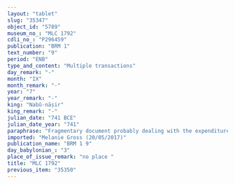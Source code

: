 ```yaml
---
layout: "tablet"
slug: "35347"
object_id: "5789"
museum_no_: "MLC 1792"
cdli_no_: "P296459"
publication: "BRM 1"
text_number: "9"
period: "ENB"
type_and_content: "Multiple transactions"
day_remark: "-"
month: "IX"
month_remark: "-"
year: "7"
year_remark: "-"
king: "Nabû-nāṣir"
king_remark: "-"
julian_date: "741 BCE"
julian_date_year: "741"
paraphrase: "Fragmentary document probably dealing with the expenditure of barley: Extraction (<em>nishu</em>) of barley at the disposal (<em>pānu</em>) of various individuals, including a &ldquo;third man&rdquo; (<em>ta&scaron;lī&scaron;u</em>)."
imported: "Melanie Gross (20/05/2017)"
publication_name: "BRM 1 9"
day_babylonian_: "3"
place_of_issue_remark: "no place "
title: "MLC 1792"
previous_item: "35350"
---
```

